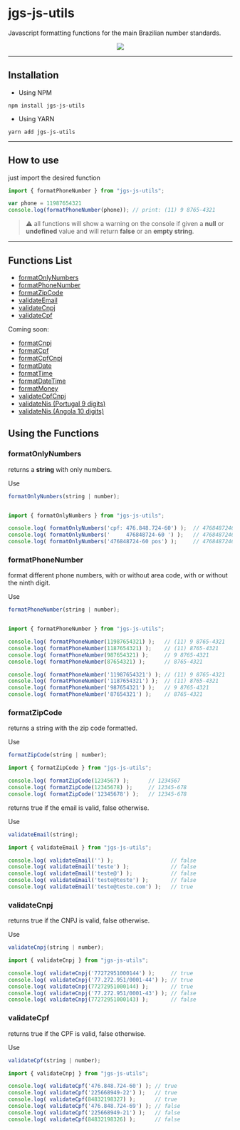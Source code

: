 # jgs-js-utils

Javascript formatting functions for the main Brazilian number standards.

<p align="center">
<img src="https://img.shields.io/github/license/joulgs/js-utils"/>
</p>

---

## Installation

- Using NPM

```
npm install jgs-js-utils
```

- Using YARN

```
yarn add jgs-js-utils
```

---

## How to use

just import the desired function

``` typescript
import { formatPhoneNumber } from "jgs-js-utils";

var phone = 11987654321
console.log(formatPhoneNumber(phone)); // print: (11) 9 8765-4321
```

> ⚠️ all functions will show a warning on the console if given a **null** or **undefined** value and will return **false** or an **empty string**.

---

## Functions List

- [formatOnlyNumbers](#formatOnlyNumbers)
- [formatPhoneNumber](#formatPhoneNumber)
- [formatZipCode](#formatZipCode)
- [validateEmail](#validateEmail)
- [validateCnpj](#validateCnpj)
- [validateCpf](#validateCpf)

Coming soon:
- [formatCnpj](#formatCnpj)
- [formatCpf](#formatCpf)
- [formatCpfCnpj](#formatCpfCnpj)
- [formatDate](#formatCpfCnpj)
- [formatTime](#formatCpfCnpj)
- [formatDateTime](#formatCpfCnpj)
- [formatMoney](#formatMoney)
- [validateCpfCnpj](#validateCnpj)
- [validateNis (Portugal 9 digits)](#validateNis)
- [validateNis (Angola 10 digits)](#validateNis)

## Using the Functions

### formatOnlyNumbers

returns a **string** with only numbers.

Use
``` Typescript
formatOnlyNumbers(string | number);
```


``` Typescript

import { formatOnlyNumbers } from "jgs-js-utils";

console.log( formatOnlyNumbers('cpf: 476.848.724-60') );  // 47684872460
console.log( formatOnlyNumbers('     476848724-60 ') );   // 47684872460
console.log( formatOnlyNumbers('476848724-60 pos') );     // 47684872460
```

### formatPhoneNumber

format different phone numbers, with or without area code, with or without the ninth digit.

Use
``` Typescript
formatPhoneNumber(string | number);
```


``` Typescript

import { formatPhoneNumber } from "jgs-js-utils";

console.log( formatPhoneNumber(11987654321) );   // (11) 9 8765-4321
console.log( formatPhoneNumber(1187654321) );    // (11) 8765-4321
console.log( formatPhoneNumber(987654321) );     // 9 8765-4321
console.log( formatPhoneNumber(87654321) );      // 8765-4321

console.log( formatPhoneNumber('11987654321') ); // (11) 9 8765-4321
console.log( formatPhoneNumber('1187654321') );  // (11) 8765-4321
console.log( formatPhoneNumber('987654321') );   // 9 8765-4321
console.log( formatPhoneNumber('87654321') );    // 8765-4321
```

### formatZipCode

returns a string with the zip code formatted.

Use
``` Typescript
formatZipCode(string | number);
```

``` Typescript
import { formatZipCode } from "jgs-js-utils";

console.log( formatZipCode(1234567) );      // 1234567
console.log( formatZipCode(12345678) );     // 12345-678
console.log( formatZipCode('12345678') );   // 12345-678
```

 

returns true if the email is valid, false otherwise.

Use
``` Typescript
validateEmail(string);
```

``` Typescript
import { validateEmail } from "jgs-js-utils";

console.log( validateEmail('') );                  // false
console.log( validateEmail('teste') );             // false
console.log( validateEmail('teste@') );            // false
console.log( validateEmail('teste@teste') );       // false
console.log( validateEmail('teste@teste.com') );   // true
```

### validateCnpj

returns true if the CNPJ is valid, false otherwise.

Use
``` Typescript
validateCnpj(string | number);
```

``` Typescript
import { validateCnpj } from "jgs-js-utils";

console.log( validateCnpj('77272951000144') );     // true
console.log( validateCnpj('77.272.951/0001-44') ); // true
console.log( validateCnpj(77272951000144) );       // true
console.log( validateCnpj('77.272.951/0001-43') ); // false
console.log( validateCnpj(77272951000143) );       // false
```

### validateCpf

returns true if the CPF is valid, false otherwise.

Use
``` Typescript
validateCpf(string | number);
```

``` Typescript
import { validateCnpj } from "jgs-js-utils";

console.log( validateCpf('476.848.724-60') ); // true
console.log( validateCpf('225668949-22') );   // true
console.log( validateCpf(84832198327) );      // true
console.log( validateCpf('476.848.724-69') ); // false
console.log( validateCpf('225668949-21') );   // false
console.log( validateCpf(84832198326) );      // false
```

